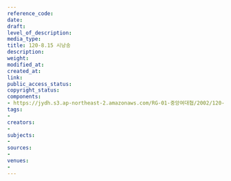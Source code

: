 ```yaml
---
reference_code: 
date: 
draft: 
level_of_description: 
media_type: 
title: 120-8.15 시낭송
description: 
weight: 
modified_at: 
created_at: 
link: 
public_access_status: 
copyright_status: 
components:
- https://jydh.s3.ap-northeast-2.amazonaws.com/RG-01-중앙여대협/2002/120-8.15+시낭송.pdf
tags:
- 
creators:
- 
subjects:
- 
sources:
- 
venues:
- 
---
```

